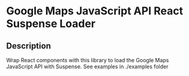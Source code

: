 # Google Maps JavaScript API React Suspense Loader

## Description

Wrap React components with this library to load the Google Maps JavaScript API with Suspense.
See examples in ./examples folder